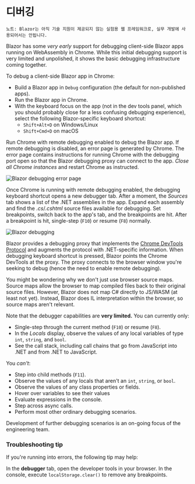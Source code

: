 # 디버깅

`노트: Blazor는 아직 기술 지원이 제공되지 않는 실험용 웹 프레임워크로, 실무 개발에 사용되어서는 안됩니다.`

Blazor has some _very early_ support for debugging client-side Blazor apps running on WebAssembly in Chrome. While this initial debugging support is very limited and unpolished, it shows the basic debugging infrastructure coming together.

To debug a client-side Blazor app in Chrome:

* Build a Blazor app in `Debug` configuration \(the default for non-published apps\).
* Run the Blazor app in Chrome.
* With the keyboard focus on the app \(not in the dev tools panel, which you should probably close for a less confusing debugging experience\), select the following Blazor-specific keyboard shortcut:
  * `Shift+Alt+D` on Windows/Linux
  * `Shift+Cmd+D` on macOS

Run Chrome with remote debugging enabled to debug the Blazor app. If remote debugging is disabled, an error page is generated by Chrome. The error page contains instructions for running Chrome with the debugging port open so that the Blazor debugging proxy can connect to the app. _Close all Chrome instances_ and restart Chrome as instructed.

![Blazor debugging error page](https://user-images.githubusercontent.com/1874516/43123091-01ec0796-8ed8-11e8-844c-23b4e6e9d069.png)

Once Chrome is running with remote debugging enabled, the debugging keyboard shortcut opens a new debugger tab. After a moment, the _Sources_ tab shows a list of the .NET assemblies in the app. Expand each assembly and find the _.cs_/_.cshtml_ source files available for debugging. Set breakpoints, switch back to the app's tab, and the breakpoints are hit. After a breakpoint is hit, single-step \(`F10`\) or resume \(`F8`\) normally.

![Blazor debugging](https://user-images.githubusercontent.com/1874516/43123060-efb0b3b0-8ed7-11e8-9ea5-97aa34247a0b.png)

Blazor provides a debugging proxy that implements the [Chrome DevTools Protocol](https://chromedevtools.github.io/devtools-protocol/) and augments the protocol with .NET-specific information. When debugging keyboard shortcut is pressed, Blazor points the Chrome DevTools at the proxy. The proxy connects to the browser window you're seeking to debug \(hence the need to enable remote debugging\).

You might be wondering why we don't just use browser source maps. Source maps allow the browser to map compiled files back to their original source files. However, Blazor does not map C\# directly to JS/WASM \(at least not yet\). Instead, Blazor does IL interpretation within the browser, so source maps aren't relevant.

Note that the debugger capabilities are **very limited.** You can currently only:

* Single-step through the current method \(`F10`\) or resume \(`F8`\).
* In the _Locals_ display, observe the values of any local variables of type `int`, `string`, and `bool`.
* See the call stack, including call chains that go from JavaScript into .NET and from .NET to JavaScript.

You _can't_:

* Step into child methods \(`F11`\).
* Observe the values of any locals that aren't an `int`, `string`, or `bool`.
* Observe the values of any class properties or fields.
* Hover over variables to see their values
* Evaluate expressions in the console.
* Step across async calls.
* Perform most other ordinary debugging scenarios.

Development of further debugging scenarios is an on-going focus of the engineering team.

### Troubleshooting tip <a id="troubleshooting-tip"></a>

If you're running into errors, the following tip may help:

In the **debugger** tab, open the developer tools in your browser. In the console, execute `localStorage.clear()` to remove any breakpoints.

